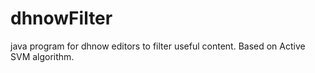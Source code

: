 dhnowFilter
===========

java program for dhnow editors to filter useful content. Based on Active SVM algorithm.
